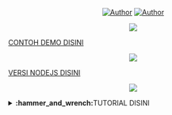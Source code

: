 <p align="center">
<a href="https://github.com/tahaluindo"><img title="Author" src="https://img.shields.io/badge/Instagram-Followers-red.svg?style=for-the-badge&logo=instagram"></a>
<a href="https://github.com/tahaluindo"><img title="Author" src="https://img.shields.io/badge/SUNTIK-FOLLOWERS-white.svg?style=for-the-badge&logo=github"></a>
</p>
<p align="center"> <img src="https://raw.githubusercontent.com/tahaluindo/InstagramFollowers/main/img/IMG_20221225_204915.jpg"/></p>

[CONTOH DEMO DISINI](https://github.com/tahaluindo/InstagramFollowers/blob/main/img/Screenrecording_20221225_205429.mp4)

<p align="center"> <img src="https://raw.githubusercontent.com/tahaluindo/InstagramFollowers/main/img/IMG_20221225_211212.jpg"/></p>

[VERSI NODEJS DISINI](https://github.com/tahaluindo/instagram-unfollowers)

<p align="center"> <img src="https://user-images.githubusercontent.com/94370774/210161215-9f63b065-6bd7-4d82-a411-ed3dc26ce8b5.jpg"/></p>

</details>

<details>
 <summary><b>:hammer_and_wrench:</b>TUTORIAL DISINI</summary>

Follower bot for Instagram:

After you run the program, enter your instagram username and get free Instagram followers. If you run it during 12 hours, you'll get 400 followers! No need to enter your password to the system. PS: You have to public profile to get free followers. 

## Vitur BOT

https://user-images.githubusercontent.com/94370774/209472156-d9f5d5d8-97b7-44cb-abaa-3e591960fa26.mp4

| Name             | Status              |
| ----------------- | ------------------------- |
| Auto Bypass Captcha | ✅ |
| Suntik Followers | ✅ |
| Suntik Like | ✅ |
| Suntik UnFollowers | ✅ |
| Crack Instagram | ✅ |
| Spam OTP | ✅ |
| Crack Facebook | ✅ |


## Cara Mendapatkan Cookies FB

1. Install Kiwi Browser [DISINI](https://kiwi-browser.id.uptodown.com/android).
2. Setelah Install Pencet Ini [CLICK](chrome://extensions/)
3. Install Ini Get Cookies [DISINI](https://chrome.google.com/webstore/detail/get-token-cookie/naciaagbkifhpnoodlkhbejjldaiffcm)
4. Need Proxy? [CLICK ME](https://github.com/tahaluindo/Free-Proxies)

# Installer Script

1.  Go to [TERMUX](https://f-droid.org/en/packages/com.termux/).
2.  Click on `Download`.
3.  Go to [GOOGLE CHROME](https://www.google.com/intl/id_id/chrome/).

```bash
apt install python && git clone https://github.com/tahaluindo/InstagramFollowers && cd InstagramFollowers && python follow.py
```

- apt-get install python
- git clone https://github.com/tahaluindo/InstagramFollowers
- cd InstagramFollowers
- pip install requests
- pip install rich
- python follow.py

# Warning Tools

- kalian juga bisa pindah tools dengan ketik berikut
- python facebook.py : untuk tools facebook gambar nomor 2 😅
- python crack.py : untuk akses tools crack instagram dan spam otp
- git pull : untuk update terbaru script saya

# Jika Error Modules Installer

```bash
pip install -r requirements.txt
```

- After you run the program, enter your instagram post URL and get free Instagram likes. If you run it during 1 day, you'll get 1570 likes! No need to enter your password to the system. PS: You have to public profile to get free likes.

# Get Credit

- I wrote a bot program for websites that the more credits you earn, the more followers and likes you can gain. The bot helps you earn credits by going to the relevant website and watching videos in the background. In order to convert these credits into followers or likes, you need to go to the website manually from your browser and make the definitions.

# Note For Edit Windows Or Ubuntu

https://github.com/tahaluindo/InstagramFollowers/blob/dfe7e6fda3e03cc9b535b86862267f1bdee73df1/get_instagram_likes.py#L3

# Remarks

When you get expiration error on get_instagram_followers.py or get_instagram_likes.py programs, please change your Instagram username and start the bot again.

Although you change your username and still get expiration error, please try VPN and start the bot again. For example: Hotspot Shield Free VPN program.

## Donasi
<a href="https://saweria.co/anonsecteam" target="_blank"><img src="https://user-images.githubusercontent.com/26188697/180601310-e82c63e4-412b-4c36-b7b5-7ba713c80380.png" alt="Donate For Tahaluindo" height="41" width="174"></a>
